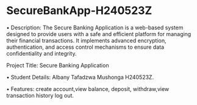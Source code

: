# SecureBankApp-H240523Z

• Description: The Secure Banking Application is a web-based system designed to provide users with a safe and efficient platform for managing their financial transactions.   It implements advanced encryption, authentication, and access control mechanisms to ensure data confidentiality and integrity.

Project Title: Secure Banking Application

• Student Details: Albany Tafadzwa Mushonga H240523Z.

• Features: create account,view balance, deposit, withdraw,view transaction history log out.
